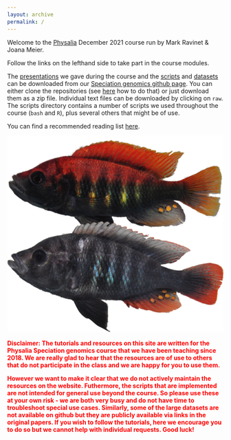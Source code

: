 ```yaml
---
layout: archive
permalink: /
---
```


Welcome to the [Physalia](https://www.physalia-courses.org/) December 2021 course run by Mark Ravinet & Joana Meier.

Follow the links on the lefthand side to take part in the course modules.

The [presentations](https://github.com/speciationgenomics/presentations) we gave during the course and the [scripts](https://github.com/speciationgenomics/scripts) and [datasets](https://github.com/speciationgenomics/data) can be downloaded from our [Speciation genomics github page](https://github.com/speciationgenomics). You can either clone the repositories (see [here](https://speciationgenomics.github.io/going_further_unix/) how to do that) or just download them as a zip file. Individual text files can be downloaded by clicking on `raw`. The scripts directory contains a number of scripts we used throughout the course (`bash` and `R`), plus several others that might be of use.

You can find a recommended reading list [here](https://speciationgenomics.github.io/reading_list/).

![](/images/other/pundamilia.png)

<span style="color:red"><b>Disclaimer:
The tutorials and resources on this site are written for the Physalia Speciation genomics course that we have been teaching since 2018. We are really glad to hear that the resources are of use to others that do not participate in the class and we are happy for you to use them.</b></span>

<span style="color:red"><b>However we want to make it clear that we do not actively maintain the resources on the website. Futhermore, the scripts that are implemented are not intended for general use beyond the course. So please use these at your own risk - we are both very busy and do not have time to troubleshoot special use cases. Similarly, some of the large datasets are not available on github but they are publicly available via links in the original papers. If you wish to follow the tutorials, here we encourage you to do so but we cannot help with individual requests. Good luck!</b></span>
